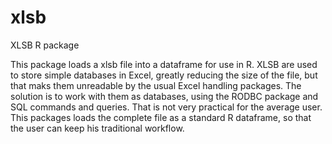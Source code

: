 # xlsb
XLSB R package

This package loads a xlsb file into a dataframe for use in R.
XLSB are used to store simple databases in Excel, greatly reducing the size of the file, but that maks them unreadable by the usual Excel handling packages. The solution is to work with them as databases, using the RODBC package and SQL commands and queries. That is not very practical for the average user. This packages loads the complete file as a standard R dataframe, so that the user can keep his traditional workflow.
